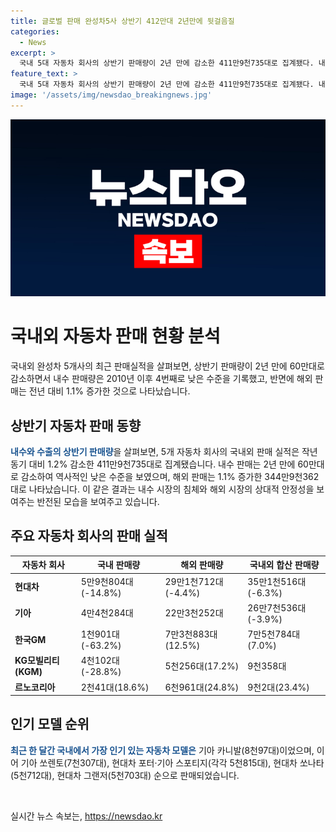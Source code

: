 ```yaml
---
title: 글로벌 판매 완성차5사 상반기 412만대 2년만에 뒷걸음질
categories:
  - News
excerpt: >
  국내 5대 자동차 회사의 상반기 판매량이 2년 만에 감소한 411만9천735대로 집계됐다. 내수 판매량은 2년 만에 60만대로 내려앉았고, 2010년 이후 4번째로만 70만대를 넘지 못했다. 내수 판매량은 2010년 이후 올해를 포함해 4번째만 넘지 못했다. 상반기 완성차 5개사의 해외 판매는 전년 대비 1.1% 증가했지만, 6월 한 달간은 3.9% 줄어든 71만3천196대로 집계됐다. 한 달간 가장 많이 팔린 차종은 기아 카니발이었다.
feature_text: >
  국내 5대 자동차 회사의 상반기 판매량이 2년 만에 감소한 411만9천735대로 집계됐다. 내수 판매량은 2년 만에 60만대로 내려앉았고, 2010년 이후 4번째로만 70만대를 넘지 못했다. 내수 판매량은 2010년 이후 올해를 포함해 4번째만 넘지 못했다. 상반기 완성차 5개사의 해외 판매는 전년 대비 1.1% 증가했지만, 6월 한 달간은 3.9% 줄어든 71만3천196대로 집계됐다. 한 달간 가장 많이 팔린 차종은 기아 카니발이었다.
image: '/assets/img/newsdao_breakingnews.jpg'
---
```


<p><img src="/assets/img/newsdao_breakingnews.jpg" alt="implanttips 속보" /></p>

<h1>국내외 자동차 판매 현황 분석</h1>

<p data-ke-size="size16">국내외 완성차 5개사의 최근 판매실적을 살펴보면, 상반기 판매량이 2년 만에 60만대로 감소하면서 내수 판매량은 2010년 이후 4번째로 낮은 수준을 기록했고, 반면에 해외 판매는 전년 대비 1.1% 증가한 것으로 나타났습니다.</p>

<h2 data-ke-size="size26">상반기 자동차 판매 동향</h2>

<p><b><span style="color: #1a5490;">내수와 수출의 상반기 판매량</span></b>을 살펴보면, 5개 자동차 회사의 국내외 판매 실적은 작년 동기 대비 1.2% 감소한 411만9천735대로 집계됐습니다. 내수 판매는 2년 만에 60만대로 감소하여 역사적인 낮은 수준을 보였으며, 해외 판매는 1.1% 증가한 344만9천362대로 나타났습니다. 이 같은 결과는 내수 시장의 침체와 해외 시장의 상대적 안정성을 보여주는 반전된 모습을 보여주고 있습니다.</p>

<h2 data-ke-size="size26">주요 자동차 회사의 판매 실적</h2>

<table>
    <thead>
        <tr>
            <th>자동차 회사</th>
            <th>국내 판매량</th>
            <th>해외 판매량</th>
            <th>국내외 합산 판매량</th>
        </tr>
    </thead>
    <tbody>
        <tr>
            <td><b>현대차</b></td>
            <td>5만9천804대(-14.8%)</td>
            <td>29만1천712대(-4.4%)</td>
            <td>35만1천516대(-6.3%)</td>
        </tr>
        <tr>
            <td><b>기아</b></td>
            <td>4만4천284대</td>
            <td>22만3천252대</td>
            <td>26만7천536대(-3.9%)</td>
        </tr>
        <tr>
            <td><b>한국GM</b></td>
            <td>1천901대(-63.2%)</td>
            <td>7만3천883대(12.5%)</td>
            <td>7만5천784대(7.0%)</td>
        </tr>
        <tr>
            <td><b>KG모빌리티(KGM)</b></td>
            <td>4천102대(-28.8%)</td>
            <td>5천256대(17.2%)</td>
            <td>9천358대</td>
        </tr>
        <tr>
            <td><b>르노코리아</b></td>
            <td>2천41대(18.6%)</td>
            <td>6천961대(24.8%)</td>
            <td>9천2대(23.4%)</td>
        </tr>
    </tbody>
</table>

<h2 data-ke-size="size26">인기 모델 순위</h2>

<p><b><span style="color: #1a5490;">최근 한 달간 국내에서 가장 인기 있는 자동차 모델은</span></b> 기아 카니발(8천97대)이었으며, 이어 기아 쏘렌토(7천307대), 현대차 포터·기아 스포티지(각각 5천815대), 현대차 쏘나타(5천712대), 현대차 그랜저(5천703대) 순으로 판매되었습니다.</p>

<p data-ke-size="size16">&nbsp;</p>
실시간 뉴스 속보는, <a href="https://newsdao.kr" rel="dofollow">https://newsdao.kr</a>


